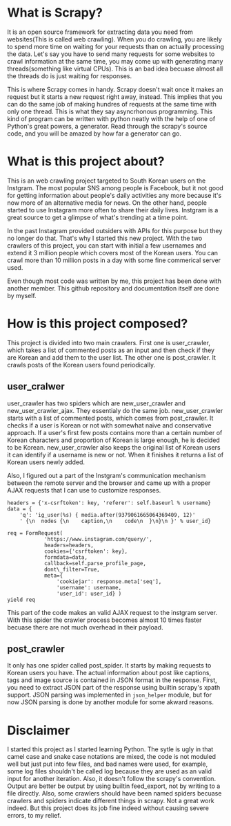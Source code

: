 # What is Scrapy?


It is an open source framework for extracting data you need from websites(This is called web crawling). When you do crawling, you are likely to spend more time on waiting for your requests than on actually processing the data. Let's say you have to send many requests for some websites to crawl information at the same time, you may come up with generating many threads(something like virtual CPUs). This is an bad idea becuase almost all the threads do is just waiting for responses.


This is where Scrapy comes in handy. Scrapy doesn't wait once it makes an request but it starts a new request right away, instead. This implies that you can do the same job of making hundres of requests at the same time with only one thread. This is what they say asyncrhonous programming. This kind of program can be written with python neatly with the help of one of Python's great powers, a generator. Read through the scrapy's source code, and you will be amazed by how far a generator can go.




# What is this project about?


This is an web crawling project targeted to South Korean users on the Instgram. The most popular SNS among people is Facebook, but it not good for getting information about people's daily activities any more because it's now more of an alternative media for news. On the other hand, people started to use Instagram more often to share their daily lives. Instgram is a great source to get a glimpse of what's trending at a time point.


In the past Instagram provided outsiders with APIs for this purpose but they no longer do that. That's why I started this new project. With the two crawlers of this project, you can start with initial a few usernames and extend it 3 million people which covers most of the Korean users. You can crawl more than 10 million posts in a day with some fine commerical server used.


Even though most code was written by me, this project has been done with another member. This github repository and documentation itself are done by myself. 



# How is this project composed?


This project is divided into two main crawlers. First one is user\_crawler, which takes a list of commented posts as an input and then check if they are Korean and add them to the user list. The other one is post\_crawler. It crawls posts of the Korean users found periodically.


## user\_cralwer

user\_crawler has two spiders which are new\_user\_crawler and new\_user\_crawler\_ajax. They essentialy do the same job. new\_user\_crawler starts with a list of commented posts, which comes from post\_crawler. It checks if a user is Korean or not with somewhat naive and conservative approach. If a user's first few posts contains more than a certain number of Korean characters and proportion of Korean is large enough, he is decided to be Korean. new\_user\_crawler also keeps the original list of Korean users it can identify if a username is new or not. When it finishes it returns a list of Korean users newly added.


Also, I figured out a part of the Instgram's communication mechanism between the remote server and the browser and came up with a proper AJAX requests that I can use to customize responses.

```
headers = {'x-csrftoken': key, 'referer': self.baseurl % username}
data = {
    'q': 'ig_user(%s) { media.after(9379061665064369409, 12)'
    ' {\n  nodes {\n    caption,\n    code\n  }\n}\n }' % user_id}

req = FormRequest(
            'https://www.instagram.com/query/',
            headers=headers,
            cookies={'csrftoken': key},
            formdata=data,
            callback=self.parse_profile_page,
            dont\_filter=True,
            meta={
                'cookiejar': response.meta['seq'],
                'username': username,
                'user_id': user_id} )
yield req
```
This part of the code makes an valid AJAX request to the instgram server. With this spider the crawler process becomes almost 10 times faster becuase there are not much overhead in their payload.


## post\_crawler


It only has one spider called post\_spider. It starts by making requests to Korean users you have. The actual information about post like captions, tags and image source is contained in JSON format in the response. First, you need to extract JSON part of the response using builtin scrapy's xpath support. JSON parsing was implemented in `json_helper` module, but for now JSON parsing is done by another module for some akward reasons.




# Disclaimer


I started this project as I started learning Python. The sytle is ugly in that camel case and snake case notations are mixed, the code is not moduled well but just put into few files, and bad names were used, for example, some log files shouldn't be called log because they are used as an valid input for another iteration. Also, it doesn't follow the scrapy's convention. Output are better be output by using builtin feed\_export, not by writing to a file directly. Also, some crawlers should have been named spiders becuase crawlers and spiders indicate different things in scrapy. Not a great work indeed. But this project does its job fine indeed without causing severe errors, to my relief.